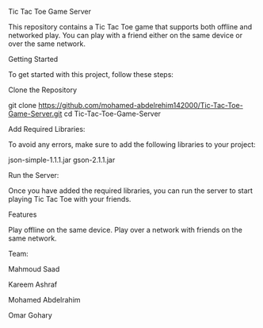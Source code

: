 Tic Tac Toe Game Server


This repository contains  a Tic Tac Toe game that supports both offline and networked play. You can play with a friend either on the same device or over the same network.

Getting Started

To get started with this project, follow these steps:

Clone the Repository

git clone https://github.com/mohamed-abdelrehim142000/Tic-Tac-Toe-Game-Server.git
cd Tic-Tac-Toe-Game-Server

Add Required Libraries:

To avoid any errors, make sure to add the following libraries to your project:

json-simple-1.1.1.jar
gson-2.1.1.jar

Run the Server:

Once you have added the required libraries, you can run the server to start playing Tic Tac Toe with your friends.

Features

Play offline on the same device.
Play over a network with friends on the same network.

Team: 

Mahmoud Saad 

Kareem Ashraf 

Mohamed Abdelrahim 

Omar Gohary 

